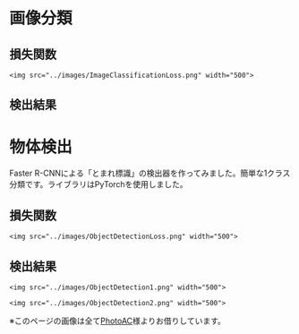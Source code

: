# 画像分類

## 損失関数
```@raw html
<img src="../images/ImageClassificationLoss.png" width="500">
```

## 検出結果


# 物体検出
Faster R-CNNによる「とまれ標識」の検出器を作ってみました。簡単な1クラス分類です。ライブラリはPyTorchを使用しました。

## 損失関数
```@raw html
<img src="../images/ObjectDetectionLoss.png" width="500">
```

## 検出結果
```@raw html
<img src="../images/ObjectDetection1.png" width="500">
```

```@raw html
<img src="../images/ObjectDetection2.png" width="500">
```

※このページの画像は全て[PhotoAC](https://www.photo-ac.com)様よりお借りしています。
